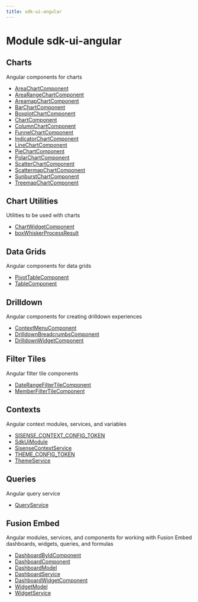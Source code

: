 ```yaml
---
title: sdk-ui-angular
---
```


# Module sdk-ui-angular

## Charts

Angular components for charts

- [AreaChartComponent](charts/class.AreaChartComponent.md)
- [AreaRangeChartComponent](charts/class.AreaRangeChartComponent.md) <Badge type="beta" text="Beta" />
- [AreamapChartComponent](charts/class.AreamapChartComponent.md)
- [BarChartComponent](charts/class.BarChartComponent.md)
- [BoxplotChartComponent](charts/class.BoxplotChartComponent.md)
- [ChartComponent](charts/class.ChartComponent.md)
- [ColumnChartComponent](charts/class.ColumnChartComponent.md)
- [FunnelChartComponent](charts/class.FunnelChartComponent.md)
- [IndicatorChartComponent](charts/class.IndicatorChartComponent.md)
- [LineChartComponent](charts/class.LineChartComponent.md)
- [PieChartComponent](charts/class.PieChartComponent.md)
- [PolarChartComponent](charts/class.PolarChartComponent.md)
- [ScatterChartComponent](charts/class.ScatterChartComponent.md)
- [ScattermapChartComponent](charts/class.ScattermapChartComponent.md)
- [SunburstChartComponent](charts/class.SunburstChartComponent.md)
- [TreemapChartComponent](charts/class.TreemapChartComponent.md)

## Chart Utilities

Utilities to be used with charts

- [ChartWidgetComponent](chart-utilities/class.ChartWidgetComponent.md)
- [boxWhiskerProcessResult](chart-utilities/function.boxWhiskerProcessResult.md)

## Data Grids

Angular components for data grids

- [PivotTableComponent](data-grids/class.PivotTableComponent.md) <Badge type="beta" text="Beta" />
- [TableComponent](data-grids/class.TableComponent.md)

## Drilldown

Angular components for creating drilldown experiences

- [ContextMenuComponent](drilldown/class.ContextMenuComponent.md)
- [DrilldownBreadcrumbsComponent](drilldown/class.DrilldownBreadcrumbsComponent.md)
- [DrilldownWidgetComponent](drilldown/class.DrilldownWidgetComponent.md)

## Filter Tiles

Angular filter tile components

- [DateRangeFilterTileComponent](filter-tiles/class.DateRangeFilterTileComponent.md)
- [MemberFilterTileComponent](filter-tiles/class.MemberFilterTileComponent.md)

## Contexts

Angular context modules, services, and variables

- [SISENSE\_CONTEXT\_CONFIG\_TOKEN](contexts/variable.SISENSE_CONTEXT_CONFIG_TOKEN.md)
- [SdkUiModule](contexts/class.SdkUiModule.md)
- [SisenseContextService](contexts/class.SisenseContextService.md)
- [THEME\_CONFIG\_TOKEN](contexts/variable.THEME_CONFIG_TOKEN.md)
- [ThemeService](contexts/class.ThemeService.md)

## Queries

Angular query service

- [QueryService](queries/class.QueryService.md)

## Fusion Embed

Angular modules, services, and components for working with Fusion Embed dashboards, widgets, queries, and formulas

- [DashboardByIdComponent](fusion-embed/class.DashboardByIdComponent.md) <Badge type="fusionEmbed" text="Fusion Embed" /> <Badge type="alpha" text="Alpha" />
- [DashboardComponent](fusion-embed/class.DashboardComponent.md) <Badge type="fusionEmbed" text="Fusion Embed" /> <Badge type="alpha" text="Alpha" />
- [DashboardModel](fusion-embed/class.DashboardModel.md) <Badge type="fusionEmbed" text="Fusion Embed" />
- [DashboardService](fusion-embed/class.DashboardService.md) <Badge type="fusionEmbed" text="Fusion Embed" />
- [DashboardWidgetComponent](fusion-embed/class.DashboardWidgetComponent.md) <Badge type="fusionEmbed" text="Fusion Embed" />
- [WidgetModel](fusion-embed/class.WidgetModel.md) <Badge type="fusionEmbed" text="Fusion Embed" />
- [WidgetService](fusion-embed/class.WidgetService.md) <Badge type="fusionEmbed" text="Fusion Embed" />
